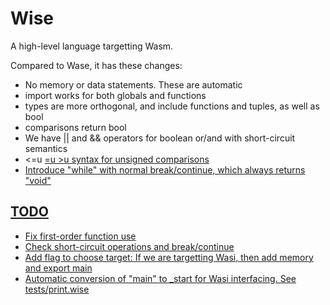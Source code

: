 # Wise

A high-level language targetting Wasm.

Compared to Wase, it has these changes:

- No memory or data statements. These are automatic
- import works for both globals and functions
- types are more orthogonal, and include functions and tuples, as well as bool
- comparisons return bool
- We have || and && operators for boolean or/and with short-circuit semantics
- <=u <u >=u >u syntax for unsigned comparisons
- Introduce "while" with normal break/continue, which always returns "void"

## TODO

- Fix first-order function use
- Check short-circuit operations and break/continue
- Add flag to choose target: If we are targetting Wasi, then add memory and export main
- Automatic conversion of "main" to _start for Wasi interfacing. See tests/print.wise
